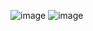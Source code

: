 ![image](https://media2.giphy.com/media/pXAJPGHD6ohKwkYT8h/giphy.gif?cid=790b76117172569653e958e9d101d7dca30a1e087851fb51&rid=giphy.gif&ct=g)
![image](https://i.imgur.com/B8H8i4q.jpg)
